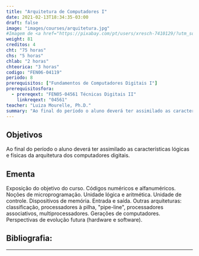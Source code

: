 ```yaml
---
title: "Arquitetura de Computadores I"
date: 2021-02-13T18:34:35-03:00
draft: false
image: "images/courses/arquitetura.jpg"
#Imagem de <a href="https://pixabay.com/pt/users/xresch-7410129/?utm_source=link-attribution&amp;utm_medium=referral&amp;utm_campaign=image&amp;utm_content=4056027">xresch</a> por <a href="https://pixabay.com/pt/?utm_source=link-attribution&amp;utm_medium=referral&amp;utm_campaign=image&amp;utm_content=4056027">Pixabay</a>
weight: 81
creditos: 4
cht: "75 horas"
chs: "5 horas"
chlab: "2 horas"
chteorica: "3 horas"
codigo: "FEN06-04119"
periodo: 8
prerequisitos: ["Fundamentos de Computadores Digitais I"]
prerequisitosfora:
  - prereqext: "FEN05-04561	Técnicas Digitais II"
    linkreqext: "04561"
teacher: "Luiza Mourelle, Ph.D."
summary: "Ao final do período o aluno deverá ter assimilado as características lógicas e físicas da arquitetura dos computadores digitais."
---
```

## Objetivos
Ao final do período o aluno deverá ter assimilado as características lógicas e físicas da arquitetura dos computadores digitais.

## Ementa
Exposição do objetivo do curso. Códigos numéricos e alfanuméricos. Noções de microprogramação. Unidade lógica e aritmética. Unidade de controle. Dispositivos de memória. Entrada e saída. Outras arquiteturas: classificação, processadores à pilha, "pipe-line", processadores associativos, multiprocessadores. Gerações de computadores. Perspectivas de evolução futura (hardware e software).

## Bibliografia:

---

